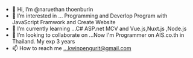 - 👋 Hi, I’m @naruethan thoenburin
- 👀 I’m interested in ... Programming and Deverlop Program with JavaScript Framwork and Create Website
- 🌱 I’m currently learning ...C# ASP.net MCV and Vue.js,Nuxt.js ,Node.js
- 💞️ I’m looking to collaborate on ...Now I'm Programmer on AIS.co.th in Thailand. My exp 3 years
- 📫 How to reach me ...kwinpengurit@gmail.com

<!---
naruethan/naruethan is a ✨ special ✨ repository because its `README.md` (this file) appears on your GitHub profile.
You can click the Preview link to take a look at your changes.
--->
